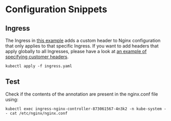 # Configuration Snippets

## Ingress

The Ingress in [this example](ingress.yaml) adds a custom header to Nginx configuration that only applies to that specific Ingress. If you want to add headers that apply globally to all Ingresses, please have a look at [an example of specifying customer headers](../custom-headers/README.md).

```console
kubectl apply -f ingress.yaml
```

## Test

Check if the contents of the annotation are present in the nginx.conf file using:

```console
kubectl exec ingress-nginx-controller-873061567-4n3k2 -n kube-system -- cat /etc/nginx/nginx.conf
```

